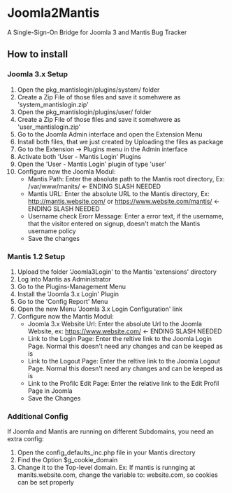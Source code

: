 # Joomla2Mantis
A Single-Sign-On Bridge for Joomla 3 and Mantis Bug Tracker

## How to install

### Joomla 3.x Setup
1. Open the pkg_mantislogin/plugins/system/ folder
2. Create a Zip File of those files and save it somehwere as 'system_mantislogin.zip'
3. Open the pkg_mantislogin/plugins/user/ folder
4. Create a Zip File of those files and save it somehwere as 'user_mantislogin.zip' 
5. Go to the Joomla Admin interface and open the Extension Menu
6. Install both files, that we just created by Uploading the files as package
7. Go to the Extension -> Plugins menu in the Admin interface
8. Activate both 'User - Mantis Login' Plugins
9. Open the 'User - Mantis Login' plugin of type 'user'
10. Configure now the Joomla Modul:
	- Mantis Path: Enter the absolute path to the Mantis root directory, Ex: /var/www/manits/ <- ENDING SLASH NEEDED
	- Mantis URL: Enter the absolute URL to the Mantis directory, Ex: http://mantis.website.com/ or https://www.website.com/mantis/ <- ENDING SLASH NEEDED
	- Username check Erorr Message: Enter a error text, if the username, that the visitor entered on signup, doesn't match the Mantis username policy
	- Save the changes

### Mantis 1.2 Setup
1. Upload the folder 'Joomla3Login' to the Mantis 'extensions' directory
2. Log into Mantis as Administrator
3. Go to the Plugins-Management Menu
4. Install the 'Joomla 3.x Login' Plugin
5. Go to the 'Config Report' Menu
6. Open the new Menu 'Joomla 3.x Login Configuration' link
7. Configure now the Mantis Modul:
	- Joomla 3.x Website Url: Enter the absolute Url to the Joomla Website, ex: https://www.website.com/  <- ENDING SLASH NEEDED
	- Link to the Login Page: Enter the reltive link to the Joomla Login Page. Normal this doesn't need any changes and can be keeped as is
	- Link to the Logout Page: Enter the reltive link to the Joomla Logout Page. Normal this doesn't need any changes and can be keeped as is
	- Link to the Profilc Edit Page: Enter the relative link to the Edit Profil Page in Joomla
	- Save the Changes
	
### Additional Config
If Joomla and Mantis are running on different Subdomains, you need an extra config:
1. Open the config_defaults_inc.php file in your Mantis directory
2. Find the Option $g_cookie_domain
3. Change it to the Top-level domain. Ex: If mantis is runnging at manits.website.com, change the variable to: website.com, so cookies can be set properly